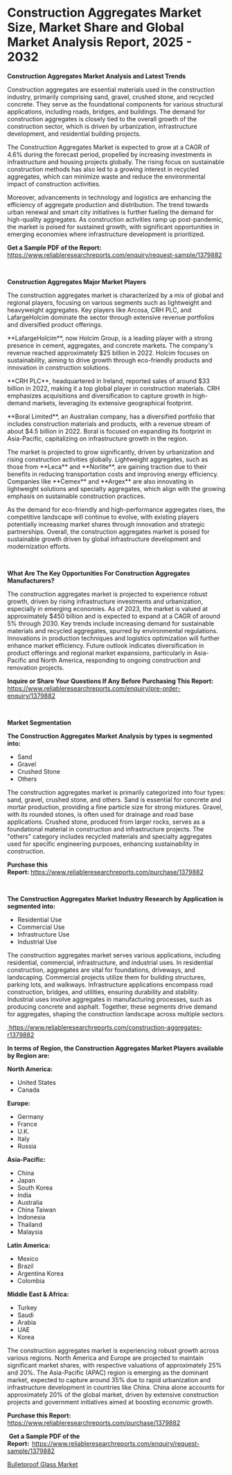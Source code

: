 <p><h1>Construction Aggregates Market Size, Market Share and Global Market Analysis Report, 2025 - 2032</h1></p><p><strong>Construction Aggregates Market Analysis and Latest Trends</strong></p>
<p><p>Construction aggregates are essential materials used in the construction industry, primarily comprising sand, gravel, crushed stone, and recycled concrete. They serve as the foundational components for various structural applications, including roads, bridges, and buildings. The demand for construction aggregates is closely tied to the overall growth of the construction sector, which is driven by urbanization, infrastructure development, and residential building projects.</p><p>The Construction Aggregates Market is expected to grow at a CAGR of 4.6% during the forecast period, propelled by increasing investments in infrastructure and housing projects globally. The rising focus on sustainable construction methods has also led to a growing interest in recycled aggregates, which can minimize waste and reduce the environmental impact of construction activities.</p><p>Moreover, advancements in technology and logistics are enhancing the efficiency of aggregate production and distribution. The trend towards urban renewal and smart city initiatives is further fueling the demand for high-quality aggregates. As construction activities ramp up post-pandemic, the market is poised for sustained growth, with significant opportunities in emerging economies where infrastructure development is prioritized.</p></p>
<p><strong>Get a Sample PDF of the Report:&nbsp;</strong> <a href="https://www.reliableresearchreports.com/enquiry/request-sample/1379882?utm_campaign=2139&utm_medium=2&utm_source=Github&utm_content=ia&utm_term=01022025&utm_id=construction-aggregates">https://www.reliableresearchreports.com/enquiry/request-sample/1379882</a></p>
<p>&nbsp;</p>
<p><strong>Construction Aggregates Major Market Players</strong></p>
<p><p>The construction aggregates market is characterized by a mix of global and regional players, focusing on various segments such as lightweight and heavyweight aggregates. Key players like Arcosa, CRH PLC, and LafargeHolcim dominate the sector through extensive revenue portfolios and diversified product offerings. </p><p>**LafargeHolcim**, now Holcim Group, is a leading player with a strong presence in cement, aggregates, and concrete markets. The company's revenue reached approximately $25 billion in 2022. Holcim focuses on sustainability, aiming to drive growth through eco-friendly products and innovation in construction solutions.</p><p>**CRH PLC**, headquartered in Ireland, reported sales of around $33 billion in 2022, making it a top global player in construction materials. CRH emphasizes acquisitions and diversification to capture growth in high-demand markets, leveraging its extensive geographical footprint.</p><p>**Boral Limited**, an Australian company, has a diversified portfolio that includes construction materials and products, with a revenue stream of about $4.5 billion in 2022. Boral is focused on expanding its footprint in Asia-Pacific, capitalizing on infrastructure growth in the region.</p><p>The market is projected to grow significantly, driven by urbanization and rising construction activities globally. Lightweight aggregates, such as those from **Leca** and **Norlite**, are gaining traction due to their benefits in reducing transportation costs and improving energy efficiency. Companies like **Cemex** and **Argex** are also innovating in lightweight solutions and specialty aggregates, which align with the growing emphasis on sustainable construction practices.</p><p>As the demand for eco-friendly and high-performance aggregates rises, the competitive landscape will continue to evolve, with existing players potentially increasing market shares through innovation and strategic partnerships. Overall, the construction aggregates market is poised for sustainable growth driven by global infrastructure development and modernization efforts.</p></p>
<p>&nbsp;</p>
<p><strong>What Are The Key Opportunities For Construction Aggregates Manufacturers?</strong></p>
<p><p>The construction aggregates market is projected to experience robust growth, driven by rising infrastructure investments and urbanization, especially in emerging economies. As of 2023, the market is valued at approximately $450 billion and is expected to expand at a CAGR of around 5% through 2030. Key trends include increasing demand for sustainable materials and recycled aggregates, spurred by environmental regulations. Innovations in production techniques and logistics optimization will further enhance market efficiency. Future outlook indicates diversification in product offerings and regional market expansions, particularly in Asia-Pacific and North America, responding to ongoing construction and renovation projects.</p></p>
<p><strong>Inquire or Share Your Questions If Any Before Purchasing This Report:</strong> <a href="https://www.reliableresearchreports.com/enquiry/pre-order-enquiry/1379882?utm_campaign=2139&utm_medium=2&utm_source=Github&utm_content=ia&utm_term=01022025&utm_id=construction-aggregates">https://www.reliableresearchreports.com/enquiry/pre-order-enquiry/1379882</a></p>
<p>&nbsp;</p>
<p><strong>Market Segmentation</strong></p>
<p><strong>The Construction Aggregates Market Analysis by types is segmented into:</strong></p>
<p><ul><li>Sand</li><li>Gravel</li><li>Crushed Stone</li><li>Others</li></ul></p>
<p><p>The construction aggregates market is primarily categorized into four types: sand, gravel, crushed stone, and others. Sand is essential for concrete and mortar production, providing a fine particle size for strong mixtures. Gravel, with its rounded stones, is often used for drainage and road base applications. Crushed stone, produced from larger rocks, serves as a foundational material in construction and infrastructure projects. The "others" category includes recycled materials and specialty aggregates used for specific engineering purposes, enhancing sustainability in construction.</p></p>
<p><strong>Purchase this Report:&nbsp;</strong><a href="https://www.reliableresearchreports.com/purchase/1379882?utm_campaign=2139&utm_medium=2&utm_source=Github&utm_content=ia&utm_term=01022025&utm_id=construction-aggregates">https://www.reliableresearchreports.com/purchase/1379882</a></p>
<p>&nbsp;</p>
<p><strong>The Construction Aggregates Market Industry Research by Application is segmented into:</strong></p>
<p><ul><li>Residential Use</li><li>Commercial Use</li><li>Infrastructure Use</li><li>Industrial Use</li></ul></p>
<p><p>The construction aggregates market serves various applications, including residential, commercial, infrastructure, and industrial uses. In residential construction, aggregates are vital for foundations, driveways, and landscaping. Commercial projects utilize them for building structures, parking lots, and walkways. Infrastructure applications encompass road construction, bridges, and utilities, ensuring durability and stability. Industrial uses involve aggregates in manufacturing processes, such as producing concrete and asphalt. Together, these segments drive demand for aggregates, shaping the construction landscape across multiple sectors.</p></p>
<p><a href="https://www.reliableresearchreports.com/construction-aggregates-r1379882?utm_campaign=2139&utm_medium=2&utm_source=Github&utm_content=ia&utm_term=01022025&utm_id=construction-aggregates">&nbsp;https://www.reliableresearchreports.com/construction-aggregates-r1379882</a></p>
<p><strong>In terms of Region, the Construction Aggregates Market Players available by Region are:</strong></p>
<p>
    <p> <strong> North America: </strong>
        <ul>
            <li>United States</li>
            <li>Canada</li>
        </ul>
        </p> 
    <p> <strong> Europe: </strong>
        <ul>
            <li>Germany</li>
            <li>France</li>
            <li>U.K.</li>
            <li>Italy</li>
            <li>Russia</li>
        </ul>
        </p> 
    <p> <strong> Asia-Pacific: </strong>
        <ul>
            <li>China</li>
            <li>Japan</li>
            <li>South Korea</li>
            <li>India</li>
            <li>Australia</li>
            <li>China Taiwan</li>
            <li>Indonesia</li>
            <li>Thailand</li>
            <li>Malaysia</li>
        </ul>
        </p> 
    <p> <strong> Latin America: </strong>
        <ul>
            <li>Mexico</li>
            <li>Brazil</li>
            <li>Argentina Korea</li>
            <li>Colombia</li>
        </ul>
        </p> 
    <p> <strong> Middle East & Africa: </strong>
        <ul>
            <li>Turkey</li>
            <li>Saudi</li>
            <li>Arabia</li>
            <li>UAE</li>
            <li>Korea</li>
        </ul>
    </p>
    </p>
<p><p>The construction aggregates market is experiencing robust growth across various regions. North America and Europe are projected to maintain significant market shares, with respective valuations of approximately 25% and 20%. The Asia-Pacific (APAC) region is emerging as the dominant market, expected to capture around 35% due to rapid urbanization and infrastructure development in countries like China. China alone accounts for approximately 20% of the global market, driven by extensive construction projects and government initiatives aimed at boosting economic growth.</p></p>
<p><strong>Purchase this Report: </strong><a href="https://www.reliableresearchreports.com/purchase/1379882?utm_campaign=2139&utm_medium=2&utm_source=Github&utm_content=ia&utm_term=01022025&utm_id=construction-aggregates">https://www.reliableresearchreports.com/purchase/1379882</a></p>
<p>&nbsp;<strong>Get a Sample PDF of the Report:&nbsp;&nbsp;</strong><a href="https://www.reliableresearchreports.com/enquiry/request-sample/1379882?utm_campaign=2139&utm_medium=2&utm_source=Github&utm_content=ia&utm_term=01022025&utm_id=construction-aggregates">https://www.reliableresearchreports.com/enquiry/request-sample/1379882</a></p>
<p><strong></strong></p>
<p><p><a href="https://github.com/petbigbeepjn/Market-Research-Report-List-1/blob/main/bulletproof-glass-market.md?utm_campaign=2139&utm_medium=2&utm_source=Github&utm_content=ia&utm_term=01022025&utm_id=construction-aggregates">Bulletproof Glass Market</a></p></p>